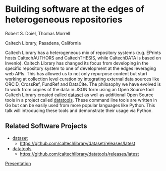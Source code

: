 
# Building software at the edges of heterogeneous repositories

Robert S. Doiel, Thomas Morrell

Caltech Library, Pasadena, California

Caltech Library has a heterogeneous mix of repository systems (e.g. EPrints hosts CaltechAUTHORS and CaltechTHESIS, while CaltechDATA is based on Invenio). Caltech Library has changed its focus from developing in the specific repository system to one of development at the edges leveraging web APIs. This has allowed us to not only repurpose content but start working at collection level curation by integrating external data sources like ORCID, CrossRef, FundRef and DataCite. The philosophy we have evolved is to work from copies of the data in JSON form using an Open Source tool Caltech Library created called [dataset](http://caltechlibrary.github.io/dataset) as well as additional Open Source tools in a project called [datatools](http://caltechlibrary.github.io/datatools). These command line tools are written in Go but can be easily used from more popular languages like Python. This talk will introducing these tools and demonstrate their usage via Python.

## Related Software Projects

+ [dataset](https://caltechlibrary.github.io/dataset)
	+ https://github.com/caltechlibrary/dataset/releases/latest
+ [datatools](https://caltechlibrary.github.io/datatools)
	+ https://github.com/caltechlibrary/datatools/releases/latest

[Presentation](00-building-software-at-the-edges.html)
